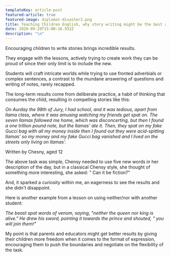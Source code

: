 ```yaml
---
templateKey: article-post
featured-article: true
featured-image: diplomat-disaster2.png
title: Teaching Children English, why story writing might be the best approach
date: 2020-09-20T15:00:16.932Z
description: "\n"
---
```

<!--StartFragment-->

Encouraging children to write stories brings incredible results.



They engage with the lessons, actively trying to create work they can be proud of since their only limit is to include the new.



Students will craft intricate worlds while trying to use fronted adverbials or complex sentences, a contrast to the mundane answering of questions and writing of notes, rarely recapped.



The long-term results come from deliberate practice, a habit of thinking that consumes the child, resulting in compelling stories like this:



*On Aurday the 98th of Jury, I had school, and it was tedious, apart from llama class, where it was amusing watching my friends get spat on. The seven llamas followed me home, which was disconcerting, but then I found a one trillion pound note, but the llamas' ate it. Then, they spat on my fake Gucci bag with all my money inside then I found out they were acid-spitting llamas' so my money and my fake Gucci bag vanished and I lived on the streets only living on llamas'.*



Written by Chesny, aged 12



The above task was simple, Chensy needed to use five new words in her description of the day, but in a classical Chensy style, she thought of something more interesting, she asked: " Can it be fiction?"



And, it sparked a curiosity within me, an eagerness to see the results and she didn't disappoint.



Here is another example from a lesson on using neither/nor with another student:



*The beast spat words of venom, saying, "neither the queen nor king is alive." He drew his sword, pointing it towards the prince and shouted, " you will join them!"*



My point is that parents and educators might get better results by giving their children more freedom when it comes to the format of expression, encouraging them to push the boundaries and negotiate on the flexibility of the task.

<!--EndFragment-->